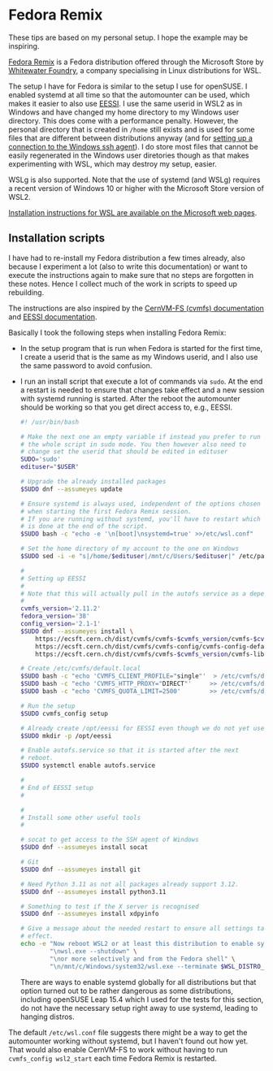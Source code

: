 # Fedora Remix

These tips are based on my personal setup. I hope the example may be inspiring.

[Fedora Remix](https://www.whitewaterfoundry.com/fedora-remix-for-wsl)
is a Fedora distribution offered through the Microsoft Store by
[Whitewater Foundry](https://www.whitewaterfoundry.com/), a company
specialising in Linux distributions for WSL.

The setup I have for Fedora is similar to the setup I use for openSUSE. 
I enabled systemd at all time so that the automounter can be used,
which makes it easier to also use [EESSI](https://EESSI.io). I use the same userid in WSL2
as in Windows and have changed my home directory to my Windows user directory. This does come
with a performance penalty. However, the personal directory that is created in `/home` still 
exists and is used for some files that are different between distributions anyway
(and for [setting up a connection to the Windows ssh agent](../../5_Issues/5_01_SSH_key_management/#using-the-windows-ssh-agent)).
I do store most files that cannot be easily regenerated in the Windows user diretories
though as that makes experimenting with WSL, which may destroy my setup, easier.

WSLg is also supported. Note that the use of systemd (and WSLg) requires a
recent version of Windows 10 or higher with the Microsoft Store version of WSL2.

[Installation instructions for WSL are available on the Microsoft web pages](https://learn.microsoft.com/en-us/windows/wsl/install).


## Installation scripts

I have had to re-install my Fedora distribution a few times already, also because I 
experiment a lot (also to write this documentation) or want to execute the instructions
again to make sure that no steps are forgotten in these notes. Hence I collect much of the
work in scripts to speed up rebuilding.

The instructions are also inspired by the
[CernVM-FS (cvmfs) documentation](https://cvmfs.readthedocs.io/en/stable/cpt-quickstart.html)
and [EESSI documentation](https://www.eessi.io/docs/).

Basically I took the following steps when installing Fedora Remix:

-   In the setup program that is run when Fedora is started for the first time, 
    I create a userid that is the same as my Windows userid,
    and I also use the same password to avoid confusion. 

-   I run an install script that execute a lot of commands via `sudo`. At the end a restart
    is needed to ensure that changes take effect and a new session with systemd running
    is started. After the reboot the automounter should be working so that you get 
    direct access to, e.g., EESSI.

    ``` bash
    #! /usr/bin/bash

    # Make the next one an empty variable if instead you prefer to run
    # the whole script in sudo mode. You then however also need to
    # change set the userid that should be edited in edituser
    SUDO='sudo'
    edituser="$USER"

    # Upgrade the already installed packages
    $SUDO dnf --assumeyes update

    # Ensure systemd is always used, independent of the options chosen
    # when starting the first Fedora Remix session.
    # If you are running without systemd, you'll have to restart which
    # is done at the end of the script.
    $SUDO bash -c "echo -e '\n[boot]\nsystemd=true' >>/etc/wsl.conf"

    # Set the home directory of my account to the one on Windows
    $SUDO sed -i -e "s|/home/$edituser|/mnt/c/Users/$edituser|" /etc/passwd

    #
    # Setting up EESSI
    #
    # Note that this will actually pull in the autofs service as a dependency
    #
    cvmfs_version='2.11.2'
    fedora_version='38'
    config_version='2.1-1'
    $SUDO dnf --assumeyes install \
        https://ecsft.cern.ch/dist/cvmfs/cvmfs-$cvmfs_version/cvmfs-$cvmfs_version-1.fc$fedora_version.x86_64.rpm \
        https://ecsft.cern.ch/dist/cvmfs/cvmfs-config/cvmfs-config-default-$config_version.noarch.rpm \
        https://ecsft.cern.ch/dist/cvmfs/cvmfs-$cvmfs_version/cvmfs-libs-$cvmfs_version-1.fc$fedora_version.x86_64.rpm

    # Create /etc/cvmfs/default.local
    $SUDO bash -c "echo 'CVMFS_CLIENT_PROFILE="single"'  > /etc/cvmfs/default.local"
    $SUDO bash -c "echo 'CVMFS_HTTP_PROXY="DIRECT"'     >> /etc/cvmfs/default.local"
    $SUDO bash -c "echo 'CVMFS_QUOTA_LIMIT=2500'        >> /etc/cvmfs/default.local"

    # Run the setup
    $SUDO cvmfs_config setup

    # Already create /opt/eessi for EESSI even though we do not yet use it
    $SUDO mkdir -p /opt/eessi

    # Enable autofs.service so that it is started after the next 
    # reboot.
    $SUDO systemctl enable autofs.service

    #
    # End of EESSI setup
    #

    #
    # Install some other useful tools
    #

    # socat to get access to the SSH agent of Windows
    $SUDO dnf --assumeyes install socat

    # Git
    $SUDO dnf --assumeyes install git

    # Need Python 3.11 as not all packages already support 3.12.
    $SUDO dnf --assumeyes install python3.11

    # Something to test if the X server is recognised
    $SUDO dnf --assumeyes install xdpyinfo

    # Give a message about the needed restart to ensure all settings take
    # effect.
    echo -e "Now reboot WSL2 or at least this distribution to enable systemd, e.g.," \
            "\nwsl.exe --shutdown" \
            "\nor more selectively and from the Fedora shell" \
            "\n/mnt/c/Windows/system32/wsl.exe --terminate $WSL_DISTRO_NAME"
    ```
    There are ways to enable systemd globally for all distributions but that option turned
    out to be rather dangerous as some distributions, including openSUSE Leap 15.4 which I
    used for the tests for this section, do not have the necessary setup right away to use
    systemd, leading to hanging distros.

The default `/etc/wsl.conf` file suggests there might be a way to get the automounter
working without systemd, but I haven't found out how yet. That would also enable 
CernVM-FS to work without having to run `cvmfs_config wsl2_start` each time Fedora Remix
is restarted.
